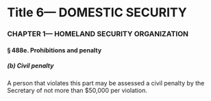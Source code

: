 
# Title 6— DOMESTIC SECURITY
### CHAPTER 1— HOMELAND SECURITY ORGANIZATION
#### § 488e. Prohibitions and penalty
##### (b) Civil penalty

A person that violates this part may be assessed a civil penalty by the Secretary of not more than $50,000 per violation.
